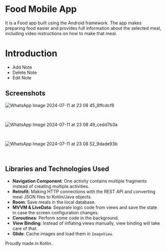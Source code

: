 # Food Mobile App

It is a Food app built using the Android framework. The app makes preparing food easier and provides full information about the selected meal, including video instructions on how to make that meal.

# Introduction

* Add Note
* Delete Note
* Edit Note

## Screenshots

![WhatsApp Image 2024-07-11 at 23 08 45_8ffcdcf6](https://github.com/moelkady27/NotesApp/assets/91154714/6143a4e6-605b-47e8-8a96-f4334186fe63)

&nbsp;

![WhatsApp Image 2024-07-11 at 23 08 49_cedd7b3a](https://github.com/moelkady27/NotesApp/assets/91154714/6eca3fcd-3f9a-453e-b279-34f6d4b84cbe)

&nbsp;

![WhatsApp Image 2024-07-11 at 23 08 52_9dade93b](https://github.com/moelkady27/NotesApp/assets/91154714/e3810e90-f38d-4c3d-9788-5bfe99d3b366)

&nbsp;

## Libraries and Technologies Used

* **Navigation Component**: One activity contains multiple fragments instead of creating multiple activities.
* **Retrofit**: Making HTTP connections with the REST API and converting meal JSON files to Kotlin/Java objects.
* **Room**: Save meals in the local database.
* **MVVM & LiveData**: Separate logic code from views and save the state in case the screen configuration changes.
* **Coroutines**: Perform some code in the background.
* **View Binding**: Instead of inflating views manually, view binding will take care of that.
* **Glide**: Cache images and load them in `ImageView`.

Proudly made in Kotlin.
